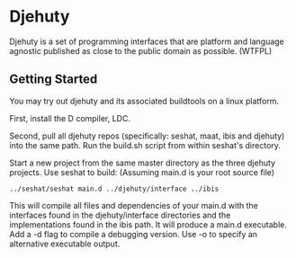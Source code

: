 Djehuty
=======

Djehuty is a set of programming interfaces that are platform and language
agnostic published as close to the public domain as possible. (WTFPL)

Getting Started
---------------

You may try out djehuty and its associated buildtools on a linux platform.

First, install the D compiler, LDC.

Second, pull all djehuty repos (specifically: seshat, maat, ibis and djehuty)
into the same path. Run the build.sh script from within seshat's directory.

Start a new project from the same master directory as the three djehuty projects.
Use seshat to build: (Assuming main.d is your root source file)

    ../seshat/seshat main.d ../djehuty/interface ../ibis

This will compile all files and dependencies of your main.d with the interfaces
found in the djehuty/interface directories and the implementations found in the
ibis path. It will produce a main.d executable. Add a -d flag to compile a
debugging version. Use -o to specify an alternative executable output.
